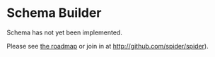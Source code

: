 # Schema Builder
Schema has not yet been implemented.

Please see [the roadmap](roadmap.md) or join in at http://github.com/spider/spider).